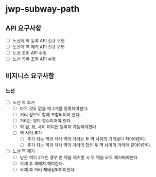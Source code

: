 # jwp-subway-path

## API 요구사항

- [ ] 노선에 역 등록 API 신규 구현
- [ ] 노선에 역 제거 API 신규 구현
- [ ] 노선 조회 API 수정
- [ ] 노선 목록 조회 API 수정

## 비지니스 요구사항

### 노선

- [ ] 노선 역 추가
    - [ ] 아무 것도 없을 때 2개를 등록해야한다.
    - [ ] 거리 정보도 함께 포함되어야 한다.
    - [ ] 거리는 양의 정수이어야 한다.
    - [ ] 역 앞, 뒤, 사이 어디든 등록이 가능해야한다.
    - [ ] 역 사이 추가
        - [ ] 추가 되는 역과 각각 역의 거리는 두 역 사이의 거리보다 작아야한다.
        - [ ] 추가 되는 역과 각각 역의 거리의 합은 두 역 사이의 거리와 같아야한다.
- [ ] 노선 역 제거
    - [ ] 남은 역이 2개인 경우 한 역을 제거할 시 두 역을 모두 제거해야한다.
    - [ ] 삭제 후 재배치 해야한다.
    - [ ] 삭제 후 거리 재배정되어야한다.
